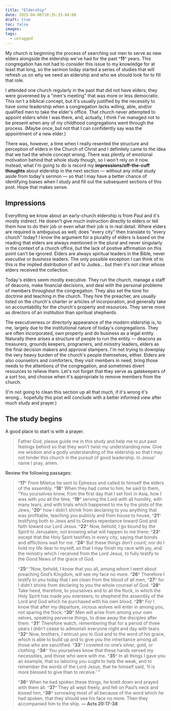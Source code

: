 ```yaml
---
title: "Eldership"
date: 2025-04-06T18:35:33-04:00
draft: true
toc: false
images:
tags:
  - untagged
---
```

My church is beginning the process of searching out men to serve as new elders alongside the eldership we've had for the past ^**11**^ years. This congregation has not had to consider this issue to my knowledge for at least that long, so the sermon today started a series of studies that will refresh us on why we need an eldership and who we should look for to fill that role.

I attended one church regularly in the past that did not have elders; they were goverened by a "men's meeting" that was more or less democratic. This isn't a biblical concept, but it's usually justified by the necessity to have _some_ leadership when a congregation lacks willing, able, and/or qualified men to take the elder's office. That church never attempted to appoint elders while I was there, and, actually, I think I've managed not to be present when any of my childhood congregations went through the process. (Maybe once, but not that I can confidently say was the appointment of a new elder.)

There was, however, a time when I really resented the structure and perception of elders in the Church of Christ and I definitely came to the idea that we had the whole concept wrong. There was plently of emotional motivation behind that whole study though, so I won't rely on it now. Instead, what I'm going to do is record my **impressions/off-the-cuff thoughts** about eldership in the next section — without any initial study aside from today's sermon — so that I may have a better chance of identifying biases when I study and fill out the subsequent sections of this post. Hope that makes sense.

## Impressions

Everything we know about an early-church eldership is from Paul and it's mostly indirect. He doesn't give much instruction directly to elders or tell them how to do their job or even what their job is in real detail. Where elders are required is ambiguous as well; does "every city" then translate to "every church" today? I know the argument for a plurality of elders is based on the reading that elders are always mentioned in the plural and never singularly in the context of a church office, but the lack of postive affirmation on this point can't be ignored. Elders are always spiritual leaders in the Bible, never _executive_ or _business_ leaders. The only possible exception I can think of to this is the implied distribution of aid to Judea... but then it's not clear whose elders received the collection.

Today's elders seem mostly executive. They run the church, manage a staff of deacons, make financial decisions, and deal with the personal problems of members throughout the congregation. They also set the tone for doctrine and teaching in the church. They hire the preacher, are usually listed on the church's charter or articles of incorporation, and generally take on accountability for the church's property and resources. They serve more as directors of an institution than spiritual shepherds.

The executiveness or directorly appearance of the modern eldership is, to me, largely due to the institutional nature of today's congregations. They are often incorporated, own property and do business as a legal entity. Naturally there arises a structure of people to run the entity — deacons as treasurers, grounds keepers, programers, and ministry leaders, elders as the final decision makers and approval stampers. I'm not trying to downplay the very heavy burden of the church's people themselves, either. Elders are also counselors and comforters, they visit members in need, bring those needs to the attentions of the congregation, and sometimes divert resources to relieve them. Let's not forget that they serve as gatekeepers of a sort too, and choose when it's appropriate to remove members from the church.

(I'm not going to clean this section up all that much, if it's wrong it's wrong... hopefully this post will conclude with a better informed view after much study and prayer.)

## The study begins

A good place to start is with a prayer.

> Father God, please guide me in this study and help me to put past feelings behind so that they won't twist my understanding now. Give me wisdom and a godly understanding of the eldership so that I may not hinder this church in the pursuit of good leadership. In Jesus' name I pray, amen.

Review the following passages:

>^**17**^ From Miletus he sent to Ephesus and called to himself the elders of the assembly. ^**18**^ When they had come to him, he said to them, “You yourselves know, from the first day that I set foot in Asia, how I was with you all the time, ^**19**^ serving the Lord with all humility, with many tears, and with trials which happened to me by the plots of the Jews; ^**20**^ how I didn’t shrink from declaring to you anything that was profitable, teaching you publicly and from house to house, ^**21**^ testifying both to Jews and to Greeks repentance toward God and faith toward our Lord Jesus. ^**22**^ Now, behold, I go bound by the Spirit to Jerusalem, not knowing what will happen to me there; ^**23**^ except that the Holy Spirit testifies in every city, saying that bonds and afflictions wait for me. ^**24**^ But these things don’t count; nor do I hold my life dear to myself, so that I may finish my race with joy, and the ministry which I received from the Lord Jesus, to fully testify to the Good News of the grace of God.
>
>^**25**^ “Now, behold, I know that you all, among whom I went about preaching God’s Kingdom, will see my face no more. ^**26**^ Therefore I testify to you today that I am clean from the blood of all men, ^**27**^ for I didn’t shrink from declaring to you the whole counsel of God. ^**28**^ Take heed, therefore, to yourselves and to all the flock, in which the Holy Spirit has made you overseers, to shepherd the assembly of the Lord and God which he purchased with his own blood. ^**29**^ For I know that after my departure, vicious wolves will enter in among you, not sparing the flock. ^**30**^ Men will arise from among your own selves, speaking perverse things, to draw away the disciples after them. ^**31**^ Therefore watch, remembering that for a period of three years I didn’t cease to admonish everyone night and day with tears. ^**32**^ Now, brothers, I entrust you to God and to the word of his grace, which is able to build up and to give you the inheritance among all those who are sanctified. ^**33**^ I coveted no one’s silver, gold, or clothing. ^**34**^ You yourselves know that these hands served my necessities, and those who were with me. ^**35**^ In all things I gave you an example, that so laboring you ought to help the weak, and to remember the words of the Lord Jesus, that he himself said, ‘It is more blessed to give than to receive.’ ”
>
>^**36**^ When he had spoken these things, he knelt down and prayed with them all. ^**37**^ They all wept freely, and fell on Paul’s neck and kissed him, ^**38**^ sorrowing most of all because of the word which he had spoken, that they should see his face no more. Then they accompanied him to the ship. **— Acts 20:17-38**

